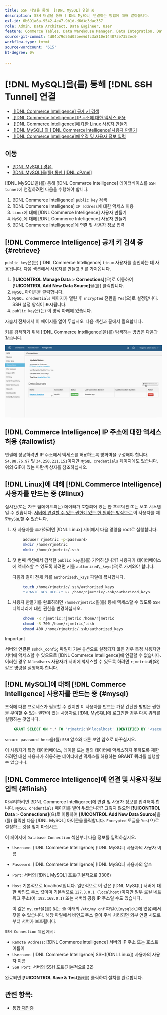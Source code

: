 ```yaml
---
title: SSH 터널을 통해  [!DNL MySQL] 연결 중
description: SSH 터널을 통해 [!DNL MySQL] 연결하는 방법에 대해 알아봅니다.
exl-id: 6b691a6a-9542-4e47-9b1d-d6d3c3dac357
role: Admin, Data Architect, Data Engineer, User
feature: Commerce Tables, Data Warehouse Manager, Data Integration, Data Import/Export, SQL Report Builder
source-git-commit: 4d04b79d55d02bee6dfc3a810e144073e7353ec0
workflow-type: tm+mt
source-wordcount: '615'
ht-degree: 0%

---
```


# [!DNL MySQL]을(를) 통해 [!DNL SSH Tunnel] 연결

* [&#x200B; [!DNL Commerce Intelligence] 공개 키 검색](#retrieve)
* [&#x200B; [!DNL Commerce Intelligence] IP 주소에 대한 액세스 허용](#allowlist)
* [&#x200B; [!DNL Commerce Intelligence]에 대한 Linux 사용자 만들기](#linux)
* [&#x200B; [!DNL MySQL] 의  [!DNL Commerce Intelligence]사용자 만들기](#mysql)
* [&#x200B; [!DNL Commerce Intelligence]에 연결 및 사용자 정보 입력](#finish)

## 이동

* [[!DNL MySQL] 경유 &#x200B;](../integrations/mysql-via-a-direct-connection.md)
* [[!DNL MySQL]을(를) 통한  [!DNL cPanel]](../integrations/mysql-via-cpanel.md)

[!DNL MySQL]을(를) 통해 [!DNL Commerce Intelligence] 데이터베이스를 `SSH tunnel`에 연결하려면 다음을 수행해야 합니다.

1. [!DNL Commerce Intelligence] `public key` 검색
1. [!DNL Commerce Intelligence] `IP address`에 대한 액세스 허용
1. `Linux`에 대해 [!DNL Commerce Intelligence] 사용자 만들기
1. `MySQL`에 대해 [!DNL Commerce Intelligence] 사용자 만들기
1. [!DNL Commerce Intelligence]에 연결 및 사용자 정보 입력


## [!DNL Commerce Intelligence] 공개 키 검색 중 {#retrieve}

`public key`은(는) [!DNL Commerce Intelligence] `Linux` 사용자를 승인하는 데 사용됩니다. 다음 섹션에서 사용자를 만들고 키를 가져옵니다.

1. **[!UICONTROL Manage Data** > **Connections]**(으)로 이동하여 **[!UICONTROL Add New Data Source]**&#x200B;을(를) 클릭합니다.
1. `MySQL` 아이콘을 클릭합니다.
1. `MySQL credentials` 페이지가 열린 후 `Encrypted` 전환을 `Yes`(으)로 설정합니다. SSH 설정 양식이 표시됩니다.
1. `public key`은(는) 이 양식 아래에 있습니다.

자습서 전체에서 이 페이지를 열어 두십시오. 다음 섹션과 끝에서 필요합니다.

키를 검색하기 위해 [!DNL Commerce Intelligence]을(를) 탐색하는 방법은 다음과 같습니다.

![SSH 터널을 통한 MySQL 연결의 애니메이션 데모](../../../assets/MySQL_SSH.gif)<!--{: width="770"}-->

## [!DNL Commerce Intelligence] IP 주소에 대한 액세스 허용 {#allowlist}

연결에 성공하려면 IP 주소에서 액세스를 허용하도록 방화벽을 구성해야 합니다. `54.88.76.97` 및 `34.250.211.151`이지만 `MySQL credentials` 페이지에도 있습니다. 위의 GIF에 있는 파란색 상자를 참조하십시오.

## [!DNL Linux]에 대해 [!DNL Commerce Intelligence] 사용자를 만드는 중 {#linux}

실시간(또는 자주 업데이트되는) 데이터가 포함되어 있는 한 프로덕션 또는 보조 시스템일 수 있습니다. [&#x200B; 서버에 연결할 수 있는 권한이 있는 한 원하는 방식으로 &#x200B;](../../../administrator/account-management/restrict-db-access.md)이 사용자를 제한`MySQL`할 수 있습니다.

1. 새 사용자를 추가하려면 [!DNL Linux] 서버에서 다음 명령을 root로 실행합니다.

```bash
        adduser rjmetric -p<password>
        mkdir /home/rjmetric
        mkdir /home/rjmetric/.ssh
```

1. 첫 번째 섹션에서 검색한 `public key`을(를) 기억하십니까? 사용자가 데이터베이스에 액세스할 수 있도록 하려면 키를 `authorized\_keys`(으)로 가져와야 합니다.

   다음과 같이 전체 키를 `authorized\_keys` 파일에 복사합니다.

```bash
        touch /home/rjmetric/.ssh/authorized_keys
        "<PASTE KEY HERE>" >> /home/rjmetric/.ssh/authorized_keys
```

1. 사용자 만들기를 완료하려면 `/home/rjmetric`을(를) 통해 액세스할 수 있도록 `SSH` 디렉터리에 대한 권한을 변경하십시오.

```bash
        chown -R rjmetric:rjmetric /home/rjmetric
        chmod -R 700 /home/rjmetric/.ssh
        chmod 400 /home/rjmetric/.ssh/authorized_keys
```

>[!IMPORTANT]
>
>서버와 연결된 `sshd\_config` 파일이 기본 옵션으로 설정되지 않은 경우 특정 사용자만 서버에 액세스할 수 있으므로 [!DNL Commerce Intelligence]에 연결할 수 없습니다. 이러한 경우 `AllowUsers` 사용자가 서버에 액세스할 수 있도록 하려면 `rjmetric`과(와) 같은 명령을 실행해야 합니다.

## [!DNL MySQL]에 대해 [!DNL Commerce Intelligence] 사용자를 만드는 중 {#mysql}

조직에 다른 프로세스가 필요할 수 있지만 이 사용자를 만드는 가장 간단한 방법은 권한을 부여할 수 있는 권한이 있는 사용자로 [!DNL MySQL]에 로그인한 경우 다음 쿼리를 실행하는 것입니다.

```sql
    GRANT SELECT ON *.* TO 'rjmetric'@'localhost' IDENTIFIED BY '<secure password here>';
```

`secure password here`을(를) `SSH` 암호와 다른 보안 암호로 바꾸십시오.

이 사용자가 특정 데이터베이스, 테이블 또는 열의 데이터에 액세스하지 못하도록 제한하려면 대신 사용자가 허용하는 데이터에만 액세스를 허용하는 GRANT 쿼리를 실행할 수 있습니다.

## [!DNL Commerce Intelligence]에 연결 및 사용자 정보 입력 {#finish}

마무리하려면 [!DNL Commerce Intelligence]에 연결 및 사용자 정보를 입력해야 합니다. `MySQL credentials` 페이지를 열어 두셨습니까? 그렇지 않으면 **[!UICONTROL Data** > **Connections]**(으)로 이동하여 **[!UICONTROL Add New Data Source]**&#x200B;을(를) 클릭한 다음 [!DNL MySQL] 아이콘을 클릭합니다. `Encrypted` 토글을 `Yes`(으)로 설정하는 것을 잊지 마십시오.

이 페이지에 `Database Connection` 섹션부터 다음 정보를 입력하십시오.

* `Username`: [!DNL Commerce Intelligence] [!DNL MySQL] 사용자의 사용자 이름
* `Password`: [!DNL Commerce Intelligence] [!DNL MySQL] 사용자의 암호
* `Port`: 서버의 [!DNL MySQL] 포트(기본적으로 3306)
* `Host` 기본적으로 localhost입니다. 일반적으로 이 값은 [!DNL MySQL] 서버에 대한 바인드 주소 값이며 기본적으로 `127.0.0.1 (localhost)`이지만 일부 로컬 네트워크 주소(예: `192.168.0.1`) 또는 서버의 공용 IP 주소일 수도 있습니다.

  이 값은 `my.cnf`을(를) 읽는 줄 아래의 `/etc/my.cnf` 파일(`\[mysqld\]`에 있음)에서 찾을 수 있습니다. 해당 파일에서 바인드 주소 줄이 주석 처리되면 외부 연결 시도로부터 서버가 보호됩니다.

`SSH Connection` 섹션에서:

* `Remote Address`: [!DNL Commerce Intelligence] 서버의 IP 주소 또는 호스트 이름이
* `Username`: [!DNL Commerce Intelligence] SSH([!DNL Linux]) 사용자의 사용자 이름
* `SSH Port`: 서버의 SSH 포트(기본적으로 22)

완료되면 **[!UICONTROL Save & Test]**&#x200B;을(를) 클릭하여 설치를 완료합니다.

## 관련 항목:

* [통합 재인증](https://experienceleague.adobe.com/docs/commerce-knowledge-base/kb/how-to/mbi-reauthenticating-integrations.html)
